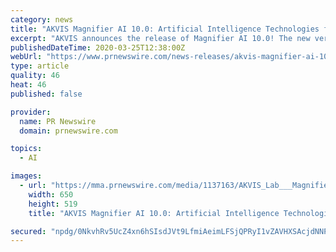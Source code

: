 ```yaml
---
category: news
title: "AKVIS Magnifier AI 10.0: Artificial Intelligence Technologies for Image Upscaling!"
excerpt: "AKVIS announces the release of Magnifier AI 10.0! The new version uses artificial neural networks and machine learning groundbreaking"
publishedDateTime: 2020-03-25T12:38:00Z
webUrl: "https://www.prnewswire.com/news-releases/akvis-magnifier-ai-10-0-artificial-intelligence-technologies-for-image-upscaling-301029151.html"
type: article
quality: 46
heat: 46
published: false

provider:
  name: PR Newswire
  domain: prnewswire.com

topics:
  - AI

images:
  - url: "https://mma.prnewswire.com/media/1137163/AKVIS_Lab___Magnifier_AI.jpg?p=publish&w=650"
    width: 650
    height: 519
    title: "AKVIS Magnifier AI 10.0: Artificial Intelligence Technologies for Image Upscaling!"

secured: "npdg/0NkvhRv5UcZ4xn6hSIsdJVt9LfmiAeimLFSjQPRyI1vZAVHXSAcjdNNPL6jCmJ/JJpAY81zDf45Om8pP11B5SjX9071UYap6i0SdNjYe1ilzeaMN10yxevjfK5AHRkk4KyUEZm47meYxjwzQos8xMuf2s+893fBXnm99gKBDKb7KPxvPg0uXIm8ImFjjdvCF7tgW5d+9MOrSVbg3f+ppY5+nNShiMdKAbPt8Z54xoUkRHh+rmdOOulK0dr6/+XYAdrPU4cKjhW2SvyIxN6uqk9R6ftEkJo8wqSPDShOQWZXFepnWGqvkcbbbnMJ;18TpX2c5ghs0aOLUCaua+A=="
---
```


